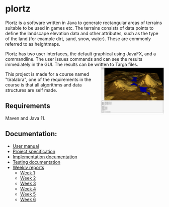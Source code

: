 # plortz
Plortz is a software written in Java to generate rectangular areas of terrains suitable to be used in games etc. The terrains consists of data points to define the landscape elevation data and other attributes, such as the type of the land (for example dirt, sand, snow, water). These are commonly referred to as heightmaps.

Plortz has two user interfaces, the default graphical using JavaFX, and a commandline. The user issues commands and can see the results immediately in the GUI. The results can be written to Targa files. <img align="right" src="screenshot.png" width="200px">

This project is made for a course named "tiralabra", one of the requirements in the course is that all algorithms and data structures are self made.

## Requirements
Maven and Java 11.

## Documentation:
* [User manual](documentation/manual.md)
* [Project specification](documentation/project_specification.md)
* [Implementation documentation](documentation/implementation.md)
* [Testing documentation](documentation/testing.md)
* [Weekly reports](weekly_reports/)
  * [Week 1](weekly_reports/week1.md)
  * [Week 2](weekly_reports/week2.md)
  * [Week 3](weekly_reports/week3.md)
  * [Week 4](weekly_reports/week4.md)
  * [Week 5](weekly_reports/week5.md)
  * [Week 6](weekly_reports/week6.md)


